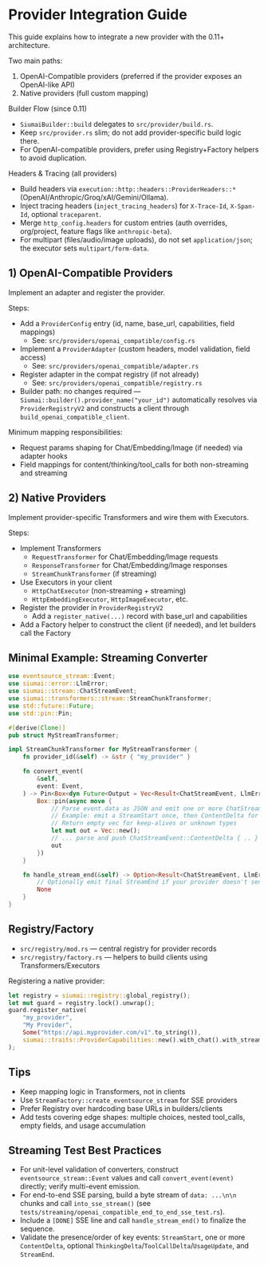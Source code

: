 # Provider Integration Guide

This guide explains how to integrate a new provider with the 0.11+ architecture.

Two main paths:

1) OpenAI-Compatible providers (preferred if the provider exposes an OpenAI-like API)
2) Native providers (full custom mapping)

Builder Flow (since 0.11)
- `SiumaiBuilder::build` delegates to `src/provider/build.rs`.
- Keep `src/provider.rs` slim; do not add provider-specific build logic there.
- For OpenAI-compatible providers, prefer using Registry+Factory helpers to avoid duplication.

Headers & Tracing (all providers)
- Build headers via `execution::http::headers::ProviderHeaders::*` (OpenAI/Anthropic/Groq/xAI/Gemini/Ollama).
- Inject tracing headers (`inject_tracing_headers`) for `X-Trace-Id`, `X-Span-Id`, optional `traceparent`.
- Merge `http_config.headers` for custom entries (auth overrides, org/project, feature flags like `anthropic-beta`).
- For multipart (files/audio/image uploads), do not set `application/json`; the executor sets `multipart/form-data`.

## 1) OpenAI-Compatible Providers

Implement an adapter and register the provider.

Steps:
- Add a `ProviderConfig` entry (id, name, base_url, capabilities, field mappings)
  - See: `src/providers/openai_compatible/config.rs`
- Implement a `ProviderAdapter` (custom headers, model validation, field access)
  - See: `src/providers/openai_compatible/adapter.rs`
- Register adapter in the compat registry (if not already)
  - See: `src/providers/openai_compatible/registry.rs`
- Builder path: no changes required — `Siumai::builder().provider_name("your_id")`
  automatically resolves via `ProviderRegistryV2` and constructs a client through
  `build_openai_compatible_client`.

Minimum mapping responsibilities:
- Request params shaping for Chat/Embedding/Image (if needed) via adapter hooks
- Field mappings for content/thinking/tool_calls for both non-streaming and streaming

## 2) Native Providers

Implement provider-specific Transformers and wire them with Executors.

Steps:
- Implement Transformers
  - `RequestTransformer` for Chat/Embedding/Image requests
  - `ResponseTransformer` for Chat/Embedding/Image responses
  - `StreamChunkTransformer` (if streaming)
- Use Executors in your client
  - `HttpChatExecutor` (non-streaming + streaming)
  - `HttpEmbeddingExecutor`, `HttpImageExecutor`, etc.
- Register the provider in `ProviderRegistryV2`
  - Add a `register_native(...)` record with base_url and capabilities
- Add a Factory helper to construct the client (if needed), and let builders
  call the Factory

## Minimal Example: Streaming Converter

```rust
use eventsource_stream::Event;
use siumai::error::LlmError;
use siumai::stream::ChatStreamEvent;
use siumai::transformers::stream::StreamChunkTransformer;
use std::future::Future;
use std::pin::Pin;

#[derive(Clone)]
pub struct MyStreamTransformer;

impl StreamChunkTransformer for MyStreamTransformer {
    fn provider_id(&self) -> &str { "my_provider" }

    fn convert_event(
        &self,
        event: Event,
    ) -> Pin<Box<dyn Future<Output = Vec<Result<ChatStreamEvent, LlmError>>> + Send + Sync + '_>> {
        Box::pin(async move {
            // Parse event.data as JSON and emit one or more ChatStreamEvent items
            // Example: emit a StreamStart once, then ContentDelta for each chunk
            // Return empty vec for keep-alives or unknown types
            let mut out = Vec::new();
            // ... parse and push ChatStreamEvent::ContentDelta { .. } etc.
            out
        })
    }

    fn handle_stream_end(&self) -> Option<Result<ChatStreamEvent, LlmError>> {
        // Optionally emit final StreamEnd if your provider doesn't send one
        None
    }
}
```

## Registry/Factory

- `src/registry/mod.rs` — central registry for provider records
- `src/registry/factory.rs` — helpers to build clients using Transformers/Executors

Registering a native provider:

```rust
let registry = siumai::registry::global_registry();
let mut guard = registry.lock().unwrap();
guard.register_native(
    "my_provider",
    "My Provider",
    Some("https://api.myprovider.com/v1".to_string()),
    siumai::traits::ProviderCapabilities::new().with_chat().with_streaming(),
);
```

## Tips

- Keep mapping logic in Transformers, not in clients
- Use `StreamFactory::create_eventsource_stream` for SSE providers
- Prefer Registry over hardcoding base URLs in builders/clients
- Add tests covering edge shapes: multiple choices, nested tool_calls,
  empty fields, and usage accumulation

## Streaming Test Best Practices

- For unit-level validation of converters, construct `eventsource_stream::Event` values and
  call `convert_event(event)` directly; verify multi-event emission.
- For end-to-end SSE parsing, build a byte stream of `data: ...\n\n` chunks and call
  `into_sse_stream()` (see `tests/streaming/openai_compatible_end_to_end_sse_test.rs`).
- Include a `[DONE]` SSE line and call `handle_stream_end()` to finalize the sequence.
- Validate the presence/order of key events: `StreamStart`, one or more `ContentDelta`,
  optional `ThinkingDelta`/`ToolCallDelta`/`UsageUpdate`, and `StreamEnd`.
